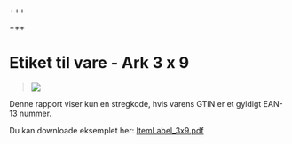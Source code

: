 +++

+++
# Etiket til vare - Ark 3 x 9

> ![](https://thetis-ims-reports.s3.eu-west-1.amazonaws.com/examples/ItemLabel_3x9-1.png)

Denne rapport viser kun en stregkode, hvis varens GTIN er et gyldigt EAN-13 nummer.

Du kan downloade eksemplet her: [ItemLabel_3x9.pdf](https://thetis-ims-reports.s3.eu-west-1.amazonaws.com/examples/ItemLabel_3x9.pdf "ItemLabel_3x9.pdf")
